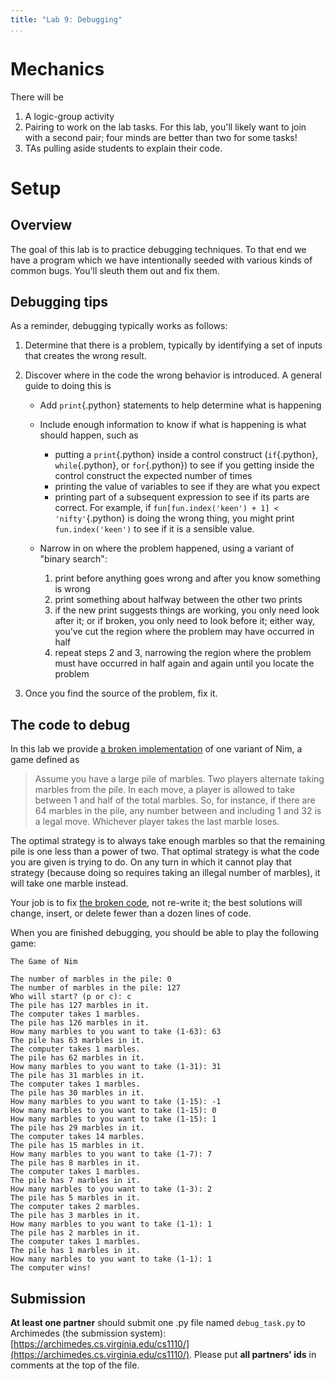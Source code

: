 ```yaml
---
title: "Lab 9: Debugging"
...
```


# Mechanics

There will be 

1.  A logic-group activity
2.  Pairing to work on the lab tasks.
    For this lab, you'll likely want to join with a second pair; four minds are better than two for some tasks!
3.  TAs pulling aside students to explain their code.

# Setup


## Overview

The goal of this lab is to practice debugging techniques.
To that end we have a program which we have intentionally seeded with various kinds of common bugs.
You'll sleuth them out and fix them.

## Debugging tips

As a reminder, debugging typically works as follows:

1.  Determine that there is a problem, typically by identifying a set of inputs that creates the wrong result.

2.  Discover where in the code the wrong behavior is introduced.  A general guide to doing this is

    -   Add `print`{.python} statements to help determine what is happening

    -   Include enough information to know if what is happening is what should happen, such as

        -   putting a `print`{.python} inside a control construct (`if`{.python}, `while`{.python}, or `for`{.python}) to see if you getting inside the control construct the expected number of times
        -   printing the value of variables to see if they are what you expect
        -   printing part of a subsequent expression to see if its parts are correct.  For example, if `fun[fun.index('keen') + 1] < 'nifty'`{.python} is doing the wrong thing, you might print `fun.index('keen')` to see if it is a sensible value.
    
    -   Narrow in on where the problem happened, using a variant of "binary search":
        
        1.  print before anything goes wrong and after you know something is wrong
        2.  print something about halfway between the other two prints
        3.  if the new print suggests things are working, you only need look after it; or if broken, you only need to look before it; either way, you've cut the region where the problem may have occurred in half
        4.  repeat steps 2 and 3, narrowing the region where the problem must have occurred in half again and again until you locate the problem
    
3.  Once you find the source of the problem, fix it.

## The code to debug

In this lab we provide [a broken implementation](files/debug_task.py) of one variant of Nim, a game defined as

> Assume you have a large pile of marbles. Two players alternate taking marbles from the pile. In each move, a player is allowed to take between 1 and half of the total marbles. So, for instance, if there are 64 marbles in the pile, any number between and including 1 and 32 is a legal move. Whichever player takes the last marble loses.

The optimal strategy is to always take enough marbles so that the remaining pile is one less than a power of two.
That optimal strategy is what the code you are given is trying to do.
On any turn in which it cannot play that strategy (because doing so requires taking an illegal number of marbles), it will take one marble instead.

Your job is to fix [the broken code](files/debug_task.py), not re-write it; the best solutions will change, insert, or delete fewer than a dozen lines of code.

When you are finished debugging, you should be able to play the following game:

    The Game of Nim

    The number of marbles in the pile: 0
    The number of marbles in the pile: 127
    Who will start? (p or c): c
    The pile has 127 marbles in it.
    The computer takes 1 marbles.
    The pile has 126 marbles in it.
    How many marbles to you want to take (1-63): 63
    The pile has 63 marbles in it.
    The computer takes 1 marbles.
    The pile has 62 marbles in it.
    How many marbles to you want to take (1-31): 31
    The pile has 31 marbles in it.
    The computer takes 1 marbles.
    The pile has 30 marbles in it.
    How many marbles to you want to take (1-15): -1
    How many marbles to you want to take (1-15): 0
    How many marbles to you want to take (1-15): 1
    The pile has 29 marbles in it.
    The computer takes 14 marbles.
    The pile has 15 marbles in it.
    How many marbles to you want to take (1-7): 7
    The pile has 8 marbles in it.
    The computer takes 1 marbles.
    The pile has 7 marbles in it.
    How many marbles to you want to take (1-3): 2
    The pile has 5 marbles in it.
    The computer takes 2 marbles.
    The pile has 3 marbles in it.
    How many marbles to you want to take (1-1): 1
    The pile has 2 marbles in it.
    The computer takes 1 marbles.
    The pile has 1 marbles in it.
    How many marbles to you want to take (1-1): 1
    The computer wins!

## Submission

**At least one partner** should submit one .py file named `debug_task.py` to Archimedes (the submission system):
[https://archimedes.cs.virginia.edu/cs1110/](https://archimedes.cs.virginia.edu/cs1110/).
Please put **all partners' ids** in comments at the top of the file.
